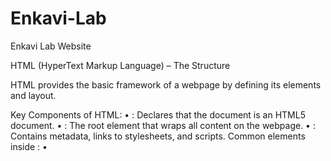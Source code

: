 # Enkavi-Lab
Enkavi Lab Website

HTML (HyperText Markup Language) – The Structure

HTML provides the basic framework of a webpage by defining its elements and layout.

Key Components of HTML:
	•	<!DOCTYPE html>: Declares that the document is an HTML5 document.
	•	<html>: The root element that wraps all content on the webpage.
	•	<head>: Contains metadata, links to stylesheets, and scripts. Common elements inside <head>:
	•	<title>: Sets the page title displayed on the browser tab.
	•	<meta>: Provides metadata such as character encoding and viewport settings.
	•	<link>: Connects external stylesheets (CSS files).
	•	<script>: References external JavaScript files or includes inline scripts.
	•	<body>: The main content section of the webpage, visible to users.

Inside <body>:
	•	<header>: The topmost section, often containing a title, logo, and navigation links.
	•	<section>: A thematic grouping of content, dividing the page into logical blocks.
	•	<div>: A generic container for styling and structuring content, often used to group elements.
	•	<footer>: The bottommost section, typically containing copyright information, links, or contact details.

__________________________________________________________________________________________


CSS (Cascading Style Sheets) – The Styling

CSS controls the visual presentation of HTML elements, determining layout, colors, fonts, and responsiveness.

Key Features of CSS:
	•	Selectors: Target specific elements in the HTML to apply styles (e.g., p { color: blue; }).
	•	Classes and IDs: Allow more specific styling (.class {} for multiple elements, #id {} for a unique element).
	•	Box Model: Defines how elements are spaced and sized (margin, border, padding, width/height).
	•	Flexbox & Grid: Layout techniques to align and distribute content efficiently.
	•	Media Queries: Enables responsive design by applying styles based on screen size.

Example CSS Rule:
header {
    background-color: #333;
    color: white;
    text-align: center;
    padding: 20px;
}

__________________________________________________________________________________________

JavaScript – The Interactivity

JavaScript (JS) makes webpages dynamic and interactive by manipulating HTML and CSS in real-time.

Key Features of JavaScript:
	•	DOM Manipulation: Modify webpage elements dynamically using document.querySelector(), innerHTML, etc.
	•	Event Handling: Respond to user actions like clicks, form submissions, or keypresses (addEventListener()).
	•	AJAX & Fetch API: Load data from servers without refreshing the page.
	•	ES6+ Features: Modern JavaScript includes let and const for variable declarations, arrow functions (() => {}), and template literals.

Example JavaScript Code:
document.querySelector("button").addEventListener("click", function() {
    alert("Button clicked!");
});
